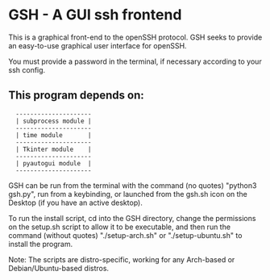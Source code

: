 # GSH - A GUI ssh frontend
This is a graphical front-end to the openSSH protocol.
GSH seeks to provide an easy-to-use graphical user interface for openSSH.

You must provide a password in the terminal, if necessary according to your ssh config.


## This program depends on:
```
  ---------------------
  | subprocess module |
  ---------------------
  | time module       |
  ---------------------
  | Tkinter module    |
  ---------------------
  | pyautogui module  |
  ---------------------  
```  
GSH can be run from the terminal with the command (no quotes) "python3 gsh.py",
run from a keybinding, or launched from the gsh.sh icon on the Desktop (if you have an
active desktop).

To run the install script, cd into the GSH directory, 
change the permissions on the setup.sh script to allow it to be executable,
and then run the command (without quotes) "./setup-arch.sh" or "./setup-ubuntu.sh"
to install the program.

Note: The scripts are distro-specific, working for any Arch-based or
Debian/Ubuntu-based distros.
